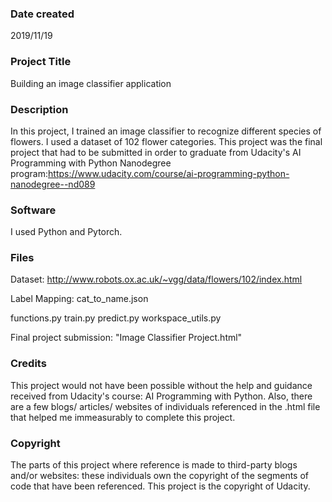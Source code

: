 ### Date created
2019/11/19

### Project Title
Building an image classifier application

### Description
In this project, I trained an image classifier to recognize different species of flowers. I used a dataset of 102 flower categories. This project was the final project that had to be submitted in order to graduate from Udacity's AI Programming with Python Nanodegree program:https://www.udacity.com/course/ai-programming-python-nanodegree--nd089

### Software
I used Python and Pytorch.

### Files
Dataset: http://www.robots.ox.ac.uk/~vgg/data/flowers/102/index.html

Label Mapping: cat_to_name.json

functions.py
train.py
predict.py
workspace_utils.py

Final project submission: "Image Classifier Project.html"

### Credits
This project would not have been possible without the help and guidance received from Udacity's course: AI Programming with Python. Also, there are a few blogs/ articles/ websites of individuals referenced in the .html file that helped me immeasurably to complete this project.

### Copyright
The parts of this project where reference is made to third-party blogs and/or websites: these individuals own the copyright of the segments of code that have been referenced.  This project is the copyright of Udacity.
